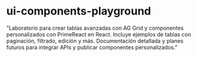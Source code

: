 # ui-components-playground
"Laboratorio para crear tablas avanzadas con AG Grid y componentes personalizados con PrimeReact en React. Incluye ejemplos de tablas con paginación, filtrado, edición y más. Documentación detallada y planes futuros para integrar APIs y publicar componentes personalizados."

